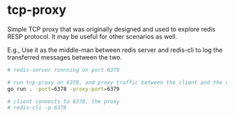# tcp-proxy

Simple TCP proxy that was originally designed and used to explore redis RESP protocol. It may be useful for other scenarios as well.

E.g., Use it as the middle-man between redis server and redis-cli to log the transferred messages between the two.

```sh
# redis-server runnning on port 6379

# run tcp-proxy on 6378, and proxy traffic between the client and the redis-server
go run . -port=6378 -proxy-port=6379

# client connects to 6378, the proxy
# redis-cli -p 6378
```
